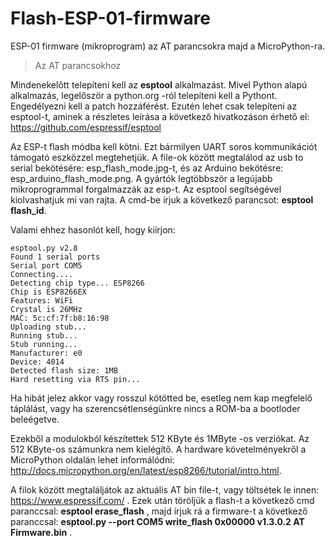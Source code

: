 # Flash-ESP-01-firmware
ESP-01 firmware (mikroprogram) az AT parancsokra majd a MicroPython-ra.
> Az AT parancsokhoz

Mindenekelőtt telepíteni kell az **esptool** alkalmazást. Mivel Python alapú alkalmazás, legelőször a python.org -ról telepíteni kell a Pythont. Engedélyezni kell a patch hozzáférést. Ezutén lehet csak telepíteni az esptool-t, aminek a részletes leírása a következő hivatkozáson érhető el: 
https://github.com/espressif/esptool

Az ESP-t flash módba kell kötni. Ezt bármilyen UART soros kommunikációt támogató eszközzel megtehetjük. A file-ok között megtalálod az usb to serial bekötésére: esp_flash_mode.jpg-t, és az Arduino bekötésre: esp_arduino_flash_mode.png.
A gyártók legtöbbször a legújabb mikroprogrammal forgalmazzák az esp-t. Az esptool segítségével kiolvashatjuk mi van rajta. A cmd-be írjuk a következő parancsot: **esptool flash_id**.

Valami ehhez hasonlót kell, hogy kiírjon:
```
esptool.py v2.8
Found 1 serial ports
Serial port COM5
Connecting....
Detecting chip type... ESP8266
Chip is ESP8266EX
Features: WiFi
Crystal is 26MHz
MAC: 5c:cf:7f:b8:16:98
Uploading stub...
Running stub...
Stub running...
Manufacturer: e0
Device: 4014
Detected flash size: 1MB
Hard resetting via RTS pin...
```
Ha hibát jelez akkor vagy rosszul kötötted be, esetleg nem kap megfelelő táplálást, vagy ha szerencsétlenségünkre nincs a ROM-ba a bootloder beleégetve.

Ezekből a modulokból készítettek 512 KByte és 1MByte -os verziókat. Az 512 KByte-os számunkra nem kielégítő. A hardware
követelményekről a MicroPython oldalán lehet informálódni: http://docs.micropython.org/en/latest/esp8266/tutorial/intro.html.

A filok között megtaláljátok az aktuális AT bin file-t, vagy töltsétek le innen: https://www.espressif.com/ .
Ezek után töröljük a flash-t a következő cmd paranccsal: **esptool erase_flash** , majd írjuk rá a firmware-t a következő paranccsal: **esptool.py --port COM5 write_flash 0x00000 v1.3.0.2 AT Firmware.bin** . 

